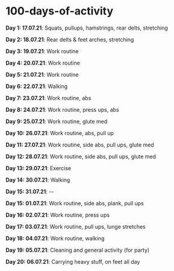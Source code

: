 # 100-days-of-activity

**Day 1: 17.07.21**: Squats, pullups, hamstrings, rear delts, stretching

**Day 2: 18.07.21**: Rear delts & feet arches, stretching

**Day 3: 19.07.21**: Work routine

**Day 4: 20.07.21**: Work routine

**Day 5: 21.07.21**: Work routine

**Day 6: 22.07.21**: Walking

**Day 7: 23.07.21**: Work routine, abs

**Day 8: 24.07.21**: Work routine, press ups, abs

**Day 9: 25.07.21**: Work routine, glute med

**Day 10: 26.07.21**: Work routine, abs, pull up

**Day 11: 27.07.21**: Work routine, side abs, pull ups, glute med

**Day 12: 28.07.21**: Work routine, side abs, pull ups, glute med

**Day 13: 29.07.21**: Exercise

**Day 14: 30.07.21**: Walking

**Day 15: 31.07.21**: --

**Day 15: 01.07.21**: Work routine, side abs, plank, pull ups

**Day 16: 02.07.21**: Work routine, press ups

**Day 17: 03.07.21**: Work routine, pull ups, lunge stretches

**Day 18: 04.07.21**: Work routine, walking

**Day 19: 05.07.21**: Cleaning and general activity (for party)

**Day 20: 06.07.21**: Carrying heavy stuff, on feet all day
